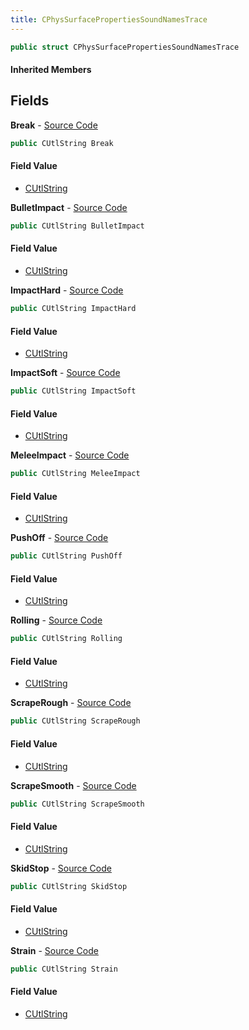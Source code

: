 ```yaml
---
title: CPhysSurfacePropertiesSoundNamesTrace
---
```


```csharp
public struct CPhysSurfacePropertiesSoundNamesTrace
```

#### Inherited Members

## Fields

**Break** - [Source Code](https://github.com/swiftly-solution/swiftlys2/blob/main/managed/src/SwiftlyS2.Shared/Natives/Structs/CPhysSurfacePropertiesSoundNames.cs#L14)

```csharp
public CUtlString Break
```

#### Field Value

- [CUtlString](/docs/api/shared/natives/cutlstring)

**BulletImpact** - [Source Code](https://github.com/swiftly-solution/swiftlys2/blob/main/managed/src/SwiftlyS2.Shared/Natives/Structs/CPhysSurfacePropertiesSoundNames.cs#L12)

```csharp
public CUtlString BulletImpact
```

#### Field Value

- [CUtlString](/docs/api/shared/natives/cutlstring)

**ImpactHard** - [Source Code](https://github.com/swiftly-solution/swiftlys2/blob/main/managed/src/SwiftlyS2.Shared/Natives/Structs/CPhysSurfacePropertiesSoundNames.cs#L9)

```csharp
public CUtlString ImpactHard
```

#### Field Value

- [CUtlString](/docs/api/shared/natives/cutlstring)

**ImpactSoft** - [Source Code](https://github.com/swiftly-solution/swiftlys2/blob/main/managed/src/SwiftlyS2.Shared/Natives/Structs/CPhysSurfacePropertiesSoundNames.cs#L8)

```csharp
public CUtlString ImpactSoft
```

#### Field Value

- [CUtlString](/docs/api/shared/natives/cutlstring)

**MeleeImpact** - [Source Code](https://github.com/swiftly-solution/swiftlys2/blob/main/managed/src/SwiftlyS2.Shared/Natives/Structs/CPhysSurfacePropertiesSoundNames.cs#L16)

```csharp
public CUtlString MeleeImpact
```

#### Field Value

- [CUtlString](/docs/api/shared/natives/cutlstring)

**PushOff** - [Source Code](https://github.com/swiftly-solution/swiftlys2/blob/main/managed/src/SwiftlyS2.Shared/Natives/Structs/CPhysSurfacePropertiesSoundNames.cs#L17)

```csharp
public CUtlString PushOff
```

#### Field Value

- [CUtlString](/docs/api/shared/natives/cutlstring)

**Rolling** - [Source Code](https://github.com/swiftly-solution/swiftlys2/blob/main/managed/src/SwiftlyS2.Shared/Natives/Structs/CPhysSurfacePropertiesSoundNames.cs#L13)

```csharp
public CUtlString Rolling
```

#### Field Value

- [CUtlString](/docs/api/shared/natives/cutlstring)

**ScrapeRough** - [Source Code](https://github.com/swiftly-solution/swiftlys2/blob/main/managed/src/SwiftlyS2.Shared/Natives/Structs/CPhysSurfacePropertiesSoundNames.cs#L11)

```csharp
public CUtlString ScrapeRough
```

#### Field Value

- [CUtlString](/docs/api/shared/natives/cutlstring)

**ScrapeSmooth** - [Source Code](https://github.com/swiftly-solution/swiftlys2/blob/main/managed/src/SwiftlyS2.Shared/Natives/Structs/CPhysSurfacePropertiesSoundNames.cs#L10)

```csharp
public CUtlString ScrapeSmooth
```

#### Field Value

- [CUtlString](/docs/api/shared/natives/cutlstring)

**SkidStop** - [Source Code](https://github.com/swiftly-solution/swiftlys2/blob/main/managed/src/SwiftlyS2.Shared/Natives/Structs/CPhysSurfacePropertiesSoundNames.cs#L18)

```csharp
public CUtlString SkidStop
```

#### Field Value

- [CUtlString](/docs/api/shared/natives/cutlstring)

**Strain** - [Source Code](https://github.com/swiftly-solution/swiftlys2/blob/main/managed/src/SwiftlyS2.Shared/Natives/Structs/CPhysSurfacePropertiesSoundNames.cs#L15)

```csharp
public CUtlString Strain
```

#### Field Value

- [CUtlString](/docs/api/shared/natives/cutlstring)

